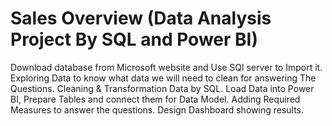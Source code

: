 # Sales Overview (Data Analysis Project By SQL and Power BI)
Download database from Microsoft website and Use SQl server to Import it.
Exploring Data to know what data we will need to clean for answering The Questions.
Cleaning & Transformation Data by SQL.
Load Data into Power BI, Prepare Tables and connect them for Data Model.
Adding Required Measures to answer the questions.
Design Dashboard showing results.
